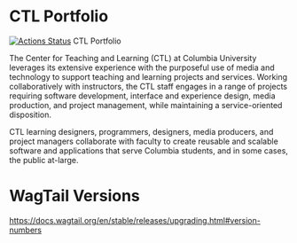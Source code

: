 # CTL Portfolio

[![Actions Status](https://github.com/ccnmtl/portfolio/workflows/build-and-test/badge.svg)](https://github.com/ccnmtl/portfolio/actions)
CTL Portfolio

The Center for Teaching and Learning (CTL) at Columbia University leverages its extensive experience with the purposeful use of media and technology to support teaching and learning projects and services. Working collaboratively with instructors, the CTL staff engages in a range of projects requiring software development, interface and experience design, media production, and project management, while maintaining a service-oriented disposition.

CTL learning designers, programmers, designers, media producers, and project managers collaborate with faculty to create reusable and scalable software and applications that serve Columbia students, and in some cases, the public at-large.

# WagTail Versions
https://docs.wagtail.org/en/stable/releases/upgrading.html#version-numbers